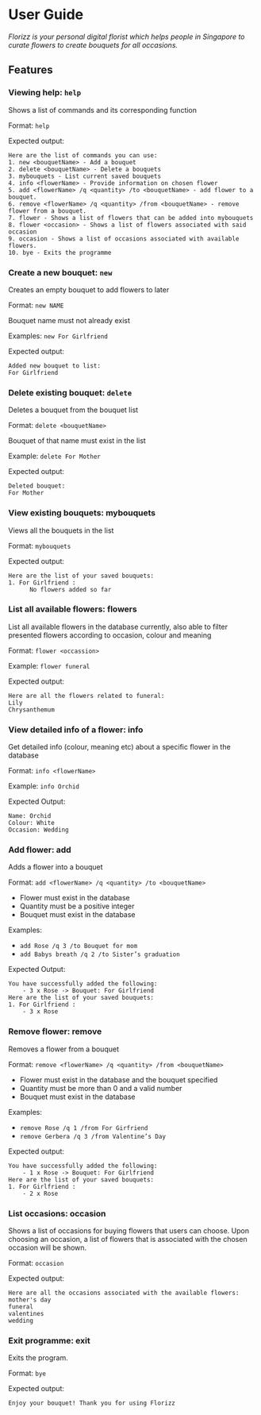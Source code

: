 # User Guide
_Florizz is your personal digital florist which helps people in Singapore to curate flowers to create bouquets for all occasions._

## Features
### Viewing help: `help`
Shows a list of commands and its corresponding function

Format: `help`

Expected output:

```
Here are the list of commands you can use:
1. new <bouquetName> - Add a bouquet
2. delete <bouquetName> - Delete a bouquets
3. mybouquets - List current saved bouquets
4. info <flowerName> - Provide information on chosen flower
5. add <flowerName> /q <quantity> /to <bouquetName> - add flower to a bouquet.
6. remove <flowerName> /q <quantity> /from <bouquetName> - remove flower from a bouquet.
7. flower - Shows a list of flowers that can be added into mybouquets
8. flower <occasion> - Shows a list of flowers associated with said occasion
9. occasion - Shows a list of occasions associated with available flowers.
10. bye - Exits the programme
```

### Create a new bouquet: `new`
Creates an empty bouquet to add flowers to later

Format: `new NAME`

Bouquet name must not already exist

Examples:
`new For Girlfriend`

Expected output:
```
Added new bouquet to list: 
For Girlfriend
```

### Delete existing bouquet: `delete`
Deletes a bouquet from the bouquet list

Format:  `delete <bouquetName>`

Bouquet of that name must exist in the list

Example:
`delete For Mother`

Expected output:
```
Deleted bouquet: 
For Mother
```

### View existing bouquets: mybouquets
Views all the bouquets in the list

Format: `mybouquets`

Expected output:
```
Here are the list of your saved bouquets:
1. For Girlfriend :
      No flowers added so far
```

### List all available flowers: flowers
List all available flowers in the database currently, also able to filter presented flowers according to occasion, colour and meaning

Format: `flower <occassion>`

Example: `flower funeral`

Expected output:
```
Here are all the flowers related to funeral: 
Lily
Chrysanthemum
```
### View detailed info of a flower: info

Get detailed info (colour, meaning etc) about a specific flower in the database

Format: `info <flowerName>`

Example: `info Orchid`

Expected Output:
```
Name: Orchid
Colour: White
Occasion: Wedding
```

### Add flower: add

Adds a flower into a bouquet

Format: `add <flowerName> /q <quantity> /to <bouquetName>`

- Flower must exist in the database
- Quantity must be a positive integer
- Bouquet must exist in the database

Examples:
- `add Rose /q 3 /to Bouquet for mom`
- `add Babys breath /q 2 /to Sister’s graduation`

Expected Output:
```
You have successfully added the following: 
    - 3 x Rose -> Bouquet: For Girlfriend
Here are the list of your saved bouquets:
1. For Girlfriend :
    - 3 x Rose
```

### Remove flower: remove

Removes a flower from a bouquet

Format: `remove <flowerName> /q <quantity> /from <bouquetName>`

- Flower must exist in the database and the bouquet specified
- Quantity must be more than 0 and a valid number
- Bouquet must exist in the database

Examples:
- `remove Rose /q 1 /from For Girfriend`
- `remove Gerbera /q 3 /from Valentine’s Day`

Expected output:
```
You have successfully added the following: 
    - 1 x Rose -> Bouquet: For Girlfriend
Here are the list of your saved bouquets:
1. For Girlfriend :
    - 2 x Rose
```

### List occasions: occasion
Shows a list of occasions for buying flowers that users can choose. Upon choosing an occasion, a list of flowers that is associated with the chosen occasion will be shown.

Format: `occasion`

Expected output:
```
Here are all the occasions associated with the available flowers: 
mother's day
funeral
valentines
wedding
```

### Exit programme: exit

Exits the program.

Format: `bye`

Expected output:
```
Enjoy your bouquet! Thank you for using Florizz
```

